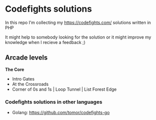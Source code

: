 Codefights solutions
============================
In this repo I'm collecting my https://codefights.com/ solutions written in PHP

It might help to somebody looking for the solution or it might improve my knowledge when I recieve a feedback ;)

## Arcade levels
**The Core**
- Intro Gates
- At the Crossroads
- Corner of 0s and 1s | Loop Tunnel | List Forest Edge


### Codefights solutions in other languages
- Golang: https://github.com/tomor/codefights-go
